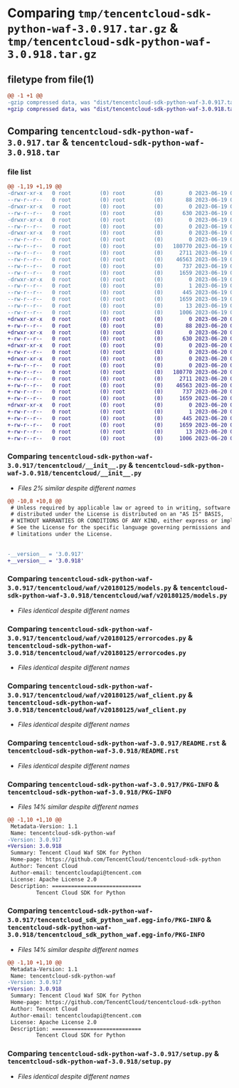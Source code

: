 # Comparing `tmp/tencentcloud-sdk-python-waf-3.0.917.tar.gz` & `tmp/tencentcloud-sdk-python-waf-3.0.918.tar.gz`

## filetype from file(1)

```diff
@@ -1 +1 @@
-gzip compressed data, was "dist/tencentcloud-sdk-python-waf-3.0.917.tar", last modified: Mon Jun 19 00:37:45 2023, max compression
+gzip compressed data, was "dist/tencentcloud-sdk-python-waf-3.0.918.tar", last modified: Tue Jun 20 02:52:45 2023, max compression
```

## Comparing `tencentcloud-sdk-python-waf-3.0.917.tar` & `tencentcloud-sdk-python-waf-3.0.918.tar`

### file list

```diff
@@ -1,19 +1,19 @@
-drwxr-xr-x   0 root         (0) root         (0)        0 2023-06-19 00:37:45.000000 tencentcloud-sdk-python-waf-3.0.917/
--rw-r--r--   0 root         (0) root         (0)       88 2023-06-19 00:37:45.000000 tencentcloud-sdk-python-waf-3.0.917/setup.cfg
-drwxr-xr-x   0 root         (0) root         (0)        0 2023-06-19 00:37:45.000000 tencentcloud-sdk-python-waf-3.0.917/tencentcloud/
--rw-r--r--   0 root         (0) root         (0)      630 2023-06-19 00:37:45.000000 tencentcloud-sdk-python-waf-3.0.917/tencentcloud/__init__.py
-drwxr-xr-x   0 root         (0) root         (0)        0 2023-06-19 00:37:45.000000 tencentcloud-sdk-python-waf-3.0.917/tencentcloud/waf/
--rw-r--r--   0 root         (0) root         (0)        0 2023-06-19 00:37:45.000000 tencentcloud-sdk-python-waf-3.0.917/tencentcloud/waf/__init__.py
-drwxr-xr-x   0 root         (0) root         (0)        0 2023-06-19 00:37:45.000000 tencentcloud-sdk-python-waf-3.0.917/tencentcloud/waf/v20180125/
--rw-r--r--   0 root         (0) root         (0)        0 2023-06-19 00:37:45.000000 tencentcloud-sdk-python-waf-3.0.917/tencentcloud/waf/v20180125/__init__.py
--rw-r--r--   0 root         (0) root         (0)   180770 2023-06-19 00:37:45.000000 tencentcloud-sdk-python-waf-3.0.917/tencentcloud/waf/v20180125/models.py
--rw-r--r--   0 root         (0) root         (0)     2711 2023-06-19 00:37:45.000000 tencentcloud-sdk-python-waf-3.0.917/tencentcloud/waf/v20180125/errorcodes.py
--rw-r--r--   0 root         (0) root         (0)    46563 2023-06-19 00:37:45.000000 tencentcloud-sdk-python-waf-3.0.917/tencentcloud/waf/v20180125/waf_client.py
--rw-r--r--   0 root         (0) root         (0)      737 2023-06-19 00:37:45.000000 tencentcloud-sdk-python-waf-3.0.917/README.rst
--rw-r--r--   0 root         (0) root         (0)     1659 2023-06-19 00:37:45.000000 tencentcloud-sdk-python-waf-3.0.917/PKG-INFO
-drwxr-xr-x   0 root         (0) root         (0)        0 2023-06-19 00:37:45.000000 tencentcloud-sdk-python-waf-3.0.917/tencentcloud_sdk_python_waf.egg-info/
--rw-r--r--   0 root         (0) root         (0)        1 2023-06-19 00:37:45.000000 tencentcloud-sdk-python-waf-3.0.917/tencentcloud_sdk_python_waf.egg-info/dependency_links.txt
--rw-r--r--   0 root         (0) root         (0)      445 2023-06-19 00:37:45.000000 tencentcloud-sdk-python-waf-3.0.917/tencentcloud_sdk_python_waf.egg-info/SOURCES.txt
--rw-r--r--   0 root         (0) root         (0)     1659 2023-06-19 00:37:45.000000 tencentcloud-sdk-python-waf-3.0.917/tencentcloud_sdk_python_waf.egg-info/PKG-INFO
--rw-r--r--   0 root         (0) root         (0)       13 2023-06-19 00:37:45.000000 tencentcloud-sdk-python-waf-3.0.917/tencentcloud_sdk_python_waf.egg-info/top_level.txt
--rw-r--r--   0 root         (0) root         (0)     1006 2023-06-19 00:37:45.000000 tencentcloud-sdk-python-waf-3.0.917/setup.py
+drwxr-xr-x   0 root         (0) root         (0)        0 2023-06-20 02:52:45.000000 tencentcloud-sdk-python-waf-3.0.918/
+-rw-r--r--   0 root         (0) root         (0)       88 2023-06-20 02:52:45.000000 tencentcloud-sdk-python-waf-3.0.918/setup.cfg
+drwxr-xr-x   0 root         (0) root         (0)        0 2023-06-20 02:52:45.000000 tencentcloud-sdk-python-waf-3.0.918/tencentcloud/
+-rw-r--r--   0 root         (0) root         (0)      630 2023-06-20 02:52:45.000000 tencentcloud-sdk-python-waf-3.0.918/tencentcloud/__init__.py
+drwxr-xr-x   0 root         (0) root         (0)        0 2023-06-20 02:52:45.000000 tencentcloud-sdk-python-waf-3.0.918/tencentcloud/waf/
+-rw-r--r--   0 root         (0) root         (0)        0 2023-06-20 02:52:45.000000 tencentcloud-sdk-python-waf-3.0.918/tencentcloud/waf/__init__.py
+drwxr-xr-x   0 root         (0) root         (0)        0 2023-06-20 02:52:45.000000 tencentcloud-sdk-python-waf-3.0.918/tencentcloud/waf/v20180125/
+-rw-r--r--   0 root         (0) root         (0)        0 2023-06-20 02:52:45.000000 tencentcloud-sdk-python-waf-3.0.918/tencentcloud/waf/v20180125/__init__.py
+-rw-r--r--   0 root         (0) root         (0)   180770 2023-06-20 02:52:45.000000 tencentcloud-sdk-python-waf-3.0.918/tencentcloud/waf/v20180125/models.py
+-rw-r--r--   0 root         (0) root         (0)     2711 2023-06-20 02:52:45.000000 tencentcloud-sdk-python-waf-3.0.918/tencentcloud/waf/v20180125/errorcodes.py
+-rw-r--r--   0 root         (0) root         (0)    46563 2023-06-20 02:52:45.000000 tencentcloud-sdk-python-waf-3.0.918/tencentcloud/waf/v20180125/waf_client.py
+-rw-r--r--   0 root         (0) root         (0)      737 2023-06-20 02:52:45.000000 tencentcloud-sdk-python-waf-3.0.918/README.rst
+-rw-r--r--   0 root         (0) root         (0)     1659 2023-06-20 02:52:45.000000 tencentcloud-sdk-python-waf-3.0.918/PKG-INFO
+drwxr-xr-x   0 root         (0) root         (0)        0 2023-06-20 02:52:45.000000 tencentcloud-sdk-python-waf-3.0.918/tencentcloud_sdk_python_waf.egg-info/
+-rw-r--r--   0 root         (0) root         (0)        1 2023-06-20 02:52:45.000000 tencentcloud-sdk-python-waf-3.0.918/tencentcloud_sdk_python_waf.egg-info/dependency_links.txt
+-rw-r--r--   0 root         (0) root         (0)      445 2023-06-20 02:52:45.000000 tencentcloud-sdk-python-waf-3.0.918/tencentcloud_sdk_python_waf.egg-info/SOURCES.txt
+-rw-r--r--   0 root         (0) root         (0)     1659 2023-06-20 02:52:45.000000 tencentcloud-sdk-python-waf-3.0.918/tencentcloud_sdk_python_waf.egg-info/PKG-INFO
+-rw-r--r--   0 root         (0) root         (0)       13 2023-06-20 02:52:45.000000 tencentcloud-sdk-python-waf-3.0.918/tencentcloud_sdk_python_waf.egg-info/top_level.txt
+-rw-r--r--   0 root         (0) root         (0)     1006 2023-06-20 02:52:45.000000 tencentcloud-sdk-python-waf-3.0.918/setup.py
```

### Comparing `tencentcloud-sdk-python-waf-3.0.917/tencentcloud/__init__.py` & `tencentcloud-sdk-python-waf-3.0.918/tencentcloud/__init__.py`

 * *Files 2% similar despite different names*

```diff
@@ -10,8 +10,8 @@
 # Unless required by applicable law or agreed to in writing, software
 # distributed under the License is distributed on an "AS IS" BASIS,
 # WITHOUT WARRANTIES OR CONDITIONS OF ANY KIND, either express or implied.
 # See the License for the specific language governing permissions and
 # limitations under the License.
 
 
-__version__ = '3.0.917'
+__version__ = '3.0.918'
```

### Comparing `tencentcloud-sdk-python-waf-3.0.917/tencentcloud/waf/v20180125/models.py` & `tencentcloud-sdk-python-waf-3.0.918/tencentcloud/waf/v20180125/models.py`

 * *Files identical despite different names*

### Comparing `tencentcloud-sdk-python-waf-3.0.917/tencentcloud/waf/v20180125/errorcodes.py` & `tencentcloud-sdk-python-waf-3.0.918/tencentcloud/waf/v20180125/errorcodes.py`

 * *Files identical despite different names*

### Comparing `tencentcloud-sdk-python-waf-3.0.917/tencentcloud/waf/v20180125/waf_client.py` & `tencentcloud-sdk-python-waf-3.0.918/tencentcloud/waf/v20180125/waf_client.py`

 * *Files identical despite different names*

### Comparing `tencentcloud-sdk-python-waf-3.0.917/README.rst` & `tencentcloud-sdk-python-waf-3.0.918/README.rst`

 * *Files identical despite different names*

### Comparing `tencentcloud-sdk-python-waf-3.0.917/PKG-INFO` & `tencentcloud-sdk-python-waf-3.0.918/PKG-INFO`

 * *Files 14% similar despite different names*

```diff
@@ -1,10 +1,10 @@
 Metadata-Version: 1.1
 Name: tencentcloud-sdk-python-waf
-Version: 3.0.917
+Version: 3.0.918
 Summary: Tencent Cloud Waf SDK for Python
 Home-page: https://github.com/TencentCloud/tencentcloud-sdk-python
 Author: Tencent Cloud
 Author-email: tencentcloudapi@tencent.com
 License: Apache License 2.0
 Description: ============================
         Tencent Cloud SDK for Python
```

### Comparing `tencentcloud-sdk-python-waf-3.0.917/tencentcloud_sdk_python_waf.egg-info/PKG-INFO` & `tencentcloud-sdk-python-waf-3.0.918/tencentcloud_sdk_python_waf.egg-info/PKG-INFO`

 * *Files 14% similar despite different names*

```diff
@@ -1,10 +1,10 @@
 Metadata-Version: 1.1
 Name: tencentcloud-sdk-python-waf
-Version: 3.0.917
+Version: 3.0.918
 Summary: Tencent Cloud Waf SDK for Python
 Home-page: https://github.com/TencentCloud/tencentcloud-sdk-python
 Author: Tencent Cloud
 Author-email: tencentcloudapi@tencent.com
 License: Apache License 2.0
 Description: ============================
         Tencent Cloud SDK for Python
```

### Comparing `tencentcloud-sdk-python-waf-3.0.917/setup.py` & `tencentcloud-sdk-python-waf-3.0.918/setup.py`

 * *Files identical despite different names*

